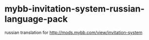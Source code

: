 mybb-invitation-system-russian-language-pack
============================================

russian translation for http://mods.mybb.com/view/invitation-system
